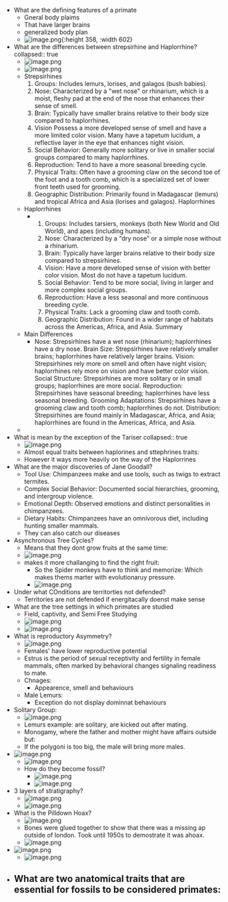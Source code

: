 - What are the defining features of a primate
	- Gneral body plaims
	- That have larger brains
	- generalized body plan
	- ![image.png](../assets/image_1715775145423_0.png){:height 358, :width 602}
- What are the differences between strepsirhine and Haplorrhine?
  collapsed:: true
	- ![image.png](../assets/image_1715775398583_0.png)
	- ![image.png](../assets/image_1715775470169_0.png)
	- Strepsirhines
	  1. Groups: Includes lemurs, lorises, and galagos (bush babies).
	  2. Nose: Characterized by a "wet nose" or rhinarium, which is a moist, fleshy pad at the end of the nose that enhances their sense of smell.
	  3. Brain: Typically have smaller brains relative to their body size compared to haplorrhines.
	  4. Vision Possess a more developed sense of smell and have a more limited color vision. Many have a tapetum lucidum, a reflective layer in the eye that enhances night vision.
	  5. Social Behavior: Generally more solitary or live in smaller social groups compared to many haplorrhines.
	  6. Reproduction: Tend to have a more seasonal breeding cycle.
	  7. Physical Traits:  Often have a grooming claw on the second toe of the foot and a tooth comb, which is a specialized set of lower front teeth used for grooming.
	  8. Geographic Distribution: Primarily found in Madagascar (lemurs) and tropical Africa and Asia (lorises and galagos).
	  Haplorrhines
	- Haplorrhines
		- 1. Groups: Includes tarsiers, monkeys (both New World and Old World), and apes (including humans).
		  2. Nose:  Characterized by a "dry nose" or a simple nose without a rhinarium.
		  3. Brain: Typically have larger brains relative to their body size compared to strepsirhines.
		  4. Vision: Have a more developed sense of vision with better color vision. Most do not have a tapetum lucidum.
		  5. Social Behavior: Tend to be more social, living in larger and more complex social groups.
		  6. Reproduction: Have a less seasonal and more continuous breeding cycle.
		  7. Physical Traits: Lack a grooming claw and tooth comb.
		  8. Geographic Distribution: Found in a wider range of habitats across the Americas, Africa, and Asia.
		  Summary
	- Main Differences
		- Nose: Strepsirhines have a wet nose (rhinarium); haplorrhines have a dry nose.
		  Brain Size: Strepsirhines have relatively smaller brains; haplorrhines have relatively larger brains.
		  Vision: Strepsirhines rely more on smell and often have night vision; haplorrhines rely more on vision and have better color vision.
		  Social Structure: Strepsirhines are more solitary or in small groups; haplorrhines are more social.
		  Reproduction: Strepsirhines have seasonal breeding; haplorrhines have less seasonal breeding.
		  Grooming Adaptations: Strepsirhines have a grooming claw and tooth comb; haplorrhines do not.
		  Distribution: Strepsirhines are found mainly in Madagascar, Africa, and Asia; haplorrhines are found in the Americas, Africa, and Asia.
	-
- What is mean by the exception of the Tariser
  collapsed:: true
	- ![image.png](../assets/image_1715775588999_0.png)
	- Almost equal traits between haplorines and sttephrines traits:
	- However it ways more heavily on the way of the Haplorrines
- What are the major discoveries of Jane Goodall?
	- Tool Use: Chimpanzees make and use tools, such as twigs to extract termites.
	- Complex Social Behavior: Documented social hierarchies, grooming, and intergroup violence.
	- Emotional Depth: Observed emotions and distinct personalities in chimpanzees.
	- Dietary Habits: Chimpanzees have an omnivorous diet, including hunting smaller mammals.
	- They can also catch our diseases
- Asynchronous Tree Cycles?
	- Means that they dont grow fruits at the same time:
	- ![image.png](../assets/image_1715775967637_0.png)
	- makes it more challanging to find the right fruit:
		- So the Spider monkeys have to think and memorize: Which makes thems marter with evolutionaruy pressure.
		- ![image.png](../assets/image_1715776075073_0.png)
- Under what COnditions are territorties not defended?
	- Territories are not defended if energitacally doenst make sense
- What are the tree settings in which primates are studied
	- Field, captivity, and Semi Free Studying
	- ![image.png](../assets/image_1715776401658_0.png)
	- ![image.png](../assets/image_1715776418509_0.png)
- What is reproductory Asymmetry?
	- ![image.png](../assets/image_1715776477176_0.png)
	- Females' have lower reproductive potential
	- Estrus is the period of sexual receptivity and fertility in female mammals, often marked by behavioral changes signaling readiness to mate.
	- Chnages:
		- Appearence, smell and behaviours
	- Male Lemurs:
		- Exception do not display dominnat behaviours
- Solitary Group:
	- ![image.png](../assets/image_1715776611352_0.png)
	- Lemurs example: are solitary, are kicked out after mating.
	- Monogamy, where the father and mother might have affairs outside but:
	- If the polygoni is too big, the male will bring more males.
- ![image.png](../assets/image_1715776898347_0.png)
	- ![image.png](../assets/image_1715776905656_0.png)
	- How do they become fossil?
		- ![image.png](../assets/image_1715776934816_0.png)
		- ![image.png](../assets/image_1715776954679_0.png)
- 3 layers of stratigraphy?
	- ![image.png](../assets/image_1715776981773_0.png)
	- ![image.png](../assets/image_1715776996264_0.png)
- What is the Pilldown Hoax?
	- ![image.png](../assets/image_1715777090787_0.png)
	- Bones were glued together to show that there was a missing ap outside of london. Took until 1950s to demostrate it was ahoax.
	- ![image.png](../assets/image_1715777177838_0.png)
- ![image.png](../assets/image_1715777268328_0.png)
	- ![image.png](../assets/image_1715777274318_0.png)
- What are two anatomical traits that are essential for fossils to be considered primates:
	-